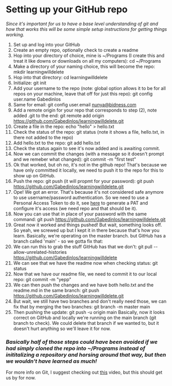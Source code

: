 # Setting up your GitHub repo
*Since it's important for us to have a base level understanding of git and how that works this will be some simple setup instructions for getting things working.*

1) Set up and log into your GitHub
2) Create an empty repo, optionally check to create a readme 
3) Hop into your directory of choice, mine is ~/Programs (I create this and treat it like downs or downloads on all my computers): cd ~/Programs
4) Make a directory of your naming choice, this will become the repo: mkdir learningwilldelete
5) Hop into that directory: cd learningwilldelete
6) Initialize: git init
7) Add your username to the repo (note: global option allows it to be for all repos on your machine, leave that off for just this repo): git config user.name Gabedinlos
8) Same for email: git config user.email nunya@bidness.com
9) Add a remote origin for your repo that corresponds to step (2), note added .git to the end: git remote add origin https://github.com/Gabedinlos/learningwilldelete.git
10) Create a file in the repo: echo "hello" > hello.txt
11) Check the status of the repo: git status (note it shows a file, hello.txt, in there not added to the repo)
12) Add hello.txt to the repo: git add hello.txt
13) Check the status again to see it's now added and is awaiting commit.
14) Now we can commit the changes (with a message so it doesn't prompt and we remeber what changed): git commit -m "first test"
15) Ok that worked, but oh no, it's not in the github repo! That's because we have only committed it locally, we need to push it to the repo for this to show up on GitHub.
16) Push the repo: git push (it will propmt for your password): git push https://github.com/Gabedinlos/learningwilldelete.git
17) Ope! We got an error. That's because it's not considered safe anymore to use username/password authentication. So we need to use a Personal Access Token to do it, see [here](https://docs.github.com/en/authentication/keeping-your-account-and-data-secure/creating-a-personal-access-token) to generate a PAT and configure it's access (we need repo and that should be it).
18) Now you can use that in place of your password with the same command: git push https://github.com/Gabedinlos/learningwilldelete.git
19) Great now it worked and things pushed! But wait, something looks off. So yeah, we screwed up but I kept it in there because that's how you learn. Basically, we're operating on the master branch. but GitHub has a branch called 'main' - so we gotta fix that:
20) We can run this to grab the stuff GitHub has that we don't: git pull --allow-unrelated-histories https://github.com/Gabedinlos/learningwilldelete
21) We can see that we have the readme now when checking status: git status
22) Now that we have our readme file, we need to commit it to our local repo: git commit -m "yepp"
23) We can then push the changes and we have both hello.txt and the readme.md in the same branch: git push https://github.com/Gabedinlos/learningwilldelete.git
24) But wait, we still have two branches and don't really need those, we can fix that by merging the two branches: git branch -m master main 
25) Then pushing the update: git push -u origin main
Basically, now it looks correct on GitHub and locally we're running on the main branch (git branch to check). We could delete that branch if we wanted to, but it doesn't hurt anything so we'll leave it for now.
### *Basically half of those steps could have been avoided if we had simply cloned the repo into ~/Programs instead of inititalizing a repository and horsing around that way, but then we wouldn't have learned as much!*

For more info on Git, I suggest checking out [this](https://www.youtube.com/watch?v=DVRQoVRzMIY&t=1723s) video, but this should get us by for now.

